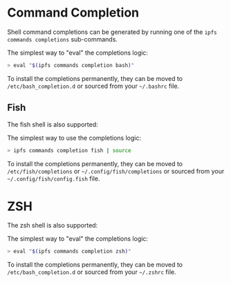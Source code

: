 # Command Completion

Shell command completions can be generated by running one of the `ipfs commands completions`
sub-commands.

The simplest way to "eval" the completions logic:

```bash
> eval "$(ipfs commands completion bash)"
```

To install the completions permanently, they can be moved to
`/etc/bash_completion.d` or sourced from your `~/.bashrc` file.

## Fish

The fish shell is also supported:

The simplest way to use the completions logic:

```bash
> ipfs commands completion fish | source
```

To install the completions permanently, they can be moved to
`/etc/fish/completions` or `~/.config/fish/completions` or sourced from your `~/.config/fish/config.fish` file.

# ZSH

The zsh shell is also supported:

The simplest way to "eval" the completions logic:

```bash
> eval "$(ipfs commands completion zsh)"
```

To install the completions permanently, they can be moved to
`/etc/bash_completion.d` or sourced from your `~/.zshrc` file.